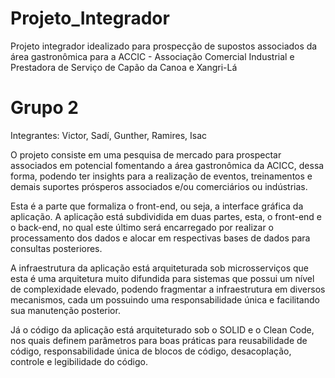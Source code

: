 # Projeto_Integrador
Projeto integrador idealizado para prospecção de supostos associados da área gastronômica para a ACCIC - Associação Comercial Industrial e Prestadora de Serviço de Capão da Canoa e Xangri-Lá

# Grupo 2
Integrantes: Victor, Sadí, Gunther, Ramires, Isac

O projeto consiste em uma pesquisa de mercado para prospectar associados em potencial fomentando a área gastronômica da ACICC, dessa forma, podendo ter insights para a realização de eventos, treinamentos e demais suportes prósperos associados e/ou comerciários ou indústrias.

Esta é a parte que formaliza o front-end, ou seja, a interface gráfica da aplicação. A aplicação está subdividida em duas partes, esta, o front-end e o back-end, no qual este último será encarregado por realizar o processamento dos dados e alocar em respectivas bases de dados para consultas posteriores.

A infraestrutura da aplicação está arquiteturada sob microsserviços que esta é uma arquitetura muito difundida para sistemas que possui um nível de complexidade elevado, podendo fragmentar a infraestrutura em diversos mecanismos, cada um possuindo uma responsabilidade única e facilitando sua manutenção posterior.

Já o código da aplicação está arquiteturado sob o SOLID e o Clean Code, nos quais definem parâmetros para boas práticas para reusabilidade de código, responsabilidade única de blocos de código, desacoplação, controle e legibilidade do código.
